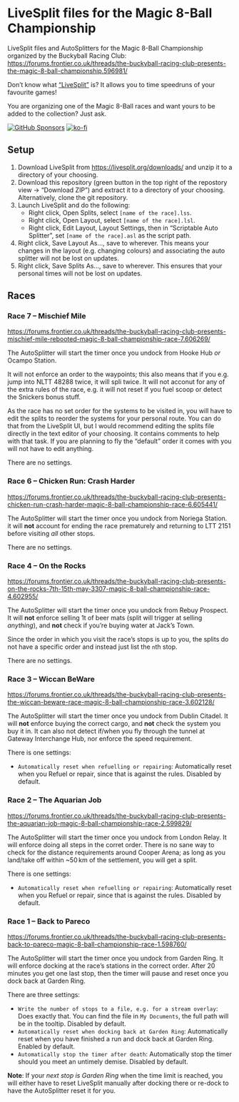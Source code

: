 # LiveSplit files for the Magic 8-Ball Championship

LiveSplit files and AutoSplitters for the Magic 8-Ball Championship organized by the Buckyball Racing Club: <https://forums.frontier.co.uk/threads/the-buckyball-racing-club-presents-the-magic-8-ball-championship.596981/>

Don’t know what [“LiveSplit”](https://livesplit.org) is? It allows you to time speedruns of your favourite games!

You are organizing one of the Magic 8-Ball races and want yours to be added to the collection? Just ask.

[![GitHub Sponsors](https://img.shields.io/github/sponsors/alterNERDtive?style=for-the-badge)](https://github.com/sponsors/alterNERDtive)
[![ko-fi](https://ko-fi.com/img/githubbutton_sm.svg)](https://ko-fi.com/S6S1DLYBS)

## Setup

1. Download LiveSplit from <https://livesplit.org/downloads/> and unzip it to a directory of your choosing.
2. Download this repository (green button in the top right of the repostory view → “Download ZIP”) and extract it to a directory of your choosing. Alternatively, clone the git repository.
3. Launch LiveSplit and do the following:
   - Right click, Open Splits, select `[name of the race].lss`.
   - Right click, Open Layout, select `[name of the race].lsl`.
   - Right click, Edit Layout, Layout Settings, then in “Scriptable Auto Splitter”, set `[name of the race].asl` as the script path.
4. Right click, Save Layout As…, save to wherever. This means your changes in the layout (e.g. changing colours) and associating the auto splitter will not be lost on updates.
5. Right click, Save Splits As…, save to wherever. This ensures that your personal times will not be lost on updates.

## Races

### Race 7 – Mischief Mile

<https://forums.frontier.co.uk/threads/the-buckyball-racing-club-presents-mischief-mile-rebooted-magic-8-ball-championship-race-7.606269/>

The AutoSplitter will start the timer once you undock from Hooke Hub _or_ Ocampo Station.

It will not enforce an order to the waypoints; this also means that if you e.g. jump into NLTT 48288 twice, it will spli twice. It will not acconut for any of the extra rules of the race, e.g. it will not reset if you fuel scoop or detect the Snickers bonus stuff.

As the race has no set order for the systems to be visited in, you will have to edit the splits to reorder the systems for your personal route. You can do that from the LiveSplit UI, but I would recommend editing the splits file directly in the text editor of your choosing. It contains comments to help with that task. If you are planning to fly the “default” order it comes with you will not have to edit anything.

There are no settings.

### Race 6 – Chicken Run: Crash Harder

<https://forums.frontier.co.uk/threads/the-buckyball-racing-club-presents-chicken-run-crash-harder-magic-8-ball-championship-race-6.605441/>

The AutoSplitter will start the timer once you undock from Noriega Station. it will **not** account for ending the race prematurely and returning to LTT 2151 before visiting _all_ other stops.

There are no settings.

### Race 4 – On the Rocks

<https://forums.frontier.co.uk/threads/the-buckyball-racing-club-presents-on-the-rocks-7th-15th-may-3307-magic-8-ball-championship-race-4.602955/>

The AutoSplitter will start the timer once you undock from Rebuy Prospect. It will **not** enforce selling 1t of beer mats (split will trigger at selling _anything_), and **not** check if you’re buying water at Jack’s Town.

Since the order in which you visit the race’s stops is up to you, the splits do not have a specific order and instead just list the `n`th stop.

There are no settings.

### Race 3 – Wiccan BeWare

<https://forums.frontier.co.uk/threads/the-buckyball-racing-club-presents-the-wiccan-beware-race-magic-8-ball-championship-race-3.602128/>

The AutoSplitter will start the timer once you undock from Dublin Citadel. It will **not** enforce buying the correct cargo, and **not** check the system you buy it in. It can also not detect if/when you fly through the tunnel at Gateway Interchange Hub, nor enforce the speed requirement.

There is one settings:

- `Automatically reset when refuelling or repairing`: Automatically reset when you Refuel or repair, since that is against the rules. Disabled by default.

### Race 2 – The Aquarian Job

<https://forums.frontier.co.uk/threads/the-buckyball-racing-club-presents-the-aquarian-job-magic-8-ball-championship-race-2.599829/>

The AutoSplitter will start the timer once you undock from London Relay. It will enforce doing all steps in the corret order. There is no sane way to check for the distance requirements around Cooper Arena; as long as you land/take off within ~50 km of the settlement, you will get a split.

There is one settings:

- `Automatically reset when refuelling or repairing`: Automatically reset when you Refuel or repair, since that is against the rules. Disabled by default.

### Race 1 – Back to Pareco

<https://forums.frontier.co.uk/threads/the-buckyball-racing-club-presents-back-to-pareco-magic-8-ball-championship-race-1.598760/>

The AutoSplitter will start the timer once you undock from Garden Ring. It will enforce docking at the race’s stations in the correct order. After 20 minutes you get one last stop, then the timer will pause and reset once you dock back at Garden Ring.

There are three settings:

- `Write the number of stops to a file, e.g. for a stream overlay`: Does exactly that. You can find the file in `My Documents`, the full path will be in the tooltip. Disabled by default.
- `Automatically reset when docking back at Garden Ring`: Automatically reset when you have finished a run and dock back at Garden Ring. Enabled by default.
- `Automatically stop the timer after death`: Automatically stop the timer should you meet an untimely demise. Disabled by default.

**Note**: If your _next stop is Garden Ring_ when the time limit is reached, you will either have to reset LiveSplit manually after docking there or re-dock to have the AutoSplitter reset it for you.
